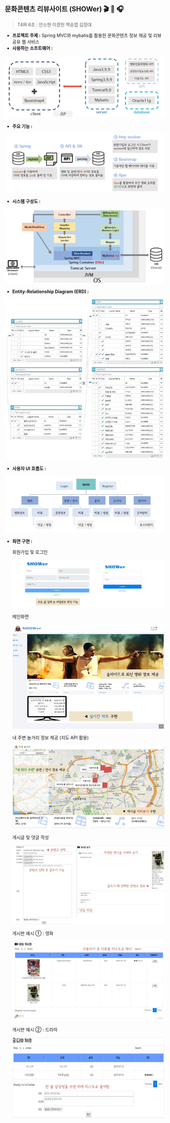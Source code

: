

## 문화콘텐츠 리뷰사이트 (SHOWer) :clapper: :ticket: :headphones:

> T4IR 6조 : 안소현 이경헌 백승엽 김정대

- **프로젝트 주제 :** Spring MVC와 mybatis를 활용한 문화콘텐츠 정보 제공 및 리뷰 공유 웹 서비스
- **사용하는 소프트웨어 :**

![](design/사용SW.JPG)

- **주요 기능 :**

![](design/주요기능.JPG)

- **시스템 구성도 :**

![](design/시스템구성도/시스템구성도_final.JPG)

- **Entity-Relationship Diagram (ERD) :**

![](design/ERD/ERD(DB설계)_final.JPG)

- **사용자 UI 흐름도 :**

![](design/UI/UI흐름도_final.JPG)

- **화면 구현 :**

  회원가입 및 로그인

  ![](design/web_screen/사용자등록.JPG)

  메인화면

  ![](design/web_screen/메인화면1.JPG)

  내 주변 놀거리 정보 제공 (지도 API 활용)

  ![](design/web_screen/메인화면2_map.JPG)

  게시글 및 댓글 작성

  ![](design/web_screen/게시글_댓글_작성.JPG)

  게시판 예시 ① : 영화

  ![](design/web_screen/영화게시판.JPG)

  게시판 예시 ② : 드라마

  ![](design/web_screen/드라마게시판.JPG)

